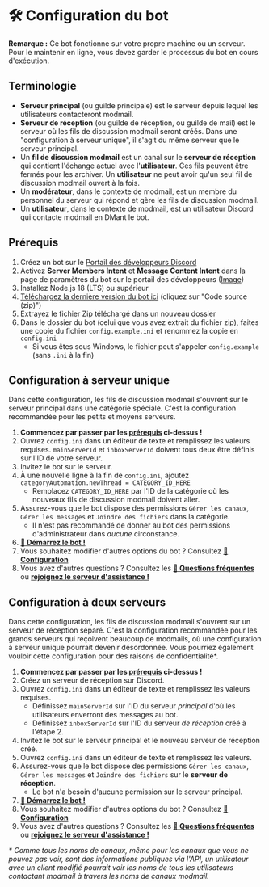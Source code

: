 # 🛠️ Configuration du bot
**Remarque :** Ce bot fonctionne sur votre propre machine ou un serveur.  
Pour le maintenir en ligne, vous devez garder le processus du bot en cours d'exécution.

## Terminologie
* **Serveur principal** (ou guilde principale) est le serveur depuis lequel les utilisateurs contacteront modmail.
* **Serveur de réception** (ou guilde de réception, ou guilde de mail) est le serveur où les fils de discussion modmail seront créés. Dans une "configuration à serveur unique", il s'agit du même serveur que le serveur principal.
* Un **fil de discussion modmail** est un canal sur le **serveur de réception** qui contient l'échange actuel avec l'**utilisateur**. Ces fils peuvent être fermés pour les archiver. Un **utilisateur** ne peut avoir qu'un seul fil de discussion modmail ouvert à la fois.
* Un **modérateur**, dans le contexte de modmail, est un membre du personnel du serveur qui répond et gère les fils de discussion modmail.
* Un **utilisateur**, dans le contexte de modmail, est un utilisateur Discord qui contacte modmail en DMant le bot.

## Prérequis
1. Créez un bot sur le [Portail des développeurs Discord](https://discord.com/developers/)
2. Activez **Server Members Intent** et **Message Content Intent** dans la page de paramètres du bot sur le portail des développeurs ([Image](intents.png))
3. Installez Node.js 18 (LTS) ou supérieur
4. [Téléchargez la dernière version du bot ici](https://github.com/Dragory/modmailbot/releases/latest) (cliquez sur "Code source (zip)")
5. Extrayez le fichier Zip téléchargé dans un nouveau dossier
6. Dans le dossier du bot (celui que vous avez extrait du fichier zip), faites une copie du fichier `config.example.ini` et renommez la copie en `config.ini`
    * Si vous êtes sous Windows, le fichier peut s'appeler `config.example` (sans `.ini` à la fin)

## Configuration à serveur unique
Dans cette configuration, les fils de discussion modmail s'ouvrent sur le serveur principal dans une catégorie spéciale. C'est la configuration recommandée pour les petits et moyens serveurs.

1. **Commencez par passer par les [prérequis](#prérequis) ci-dessus !**
2. Ouvrez `config.ini` dans un éditeur de texte et remplissez les valeurs requises. `mainServerId` et `inboxServerId` doivent tous deux être définis sur l'ID de votre serveur.
3. Invitez le bot sur le serveur.
4. À une nouvelle ligne à la fin de `config.ini`, ajoutez `categoryAutomation.newThread = CATEGORY_ID_HERE`
    * Remplacez `CATEGORY_ID_HERE` par l'ID de la catégorie où les nouveaux fils de discussion modmail doivent aller.
5. Assurez-vous que le bot dispose des permissions `Gérer les canaux`, `Gérer les messages` et `Joindre des fichiers` dans la catégorie.
    * Il n'est pas recommandé de donner au bot des permissions d'administrateur dans *aucune* circonstance.
6. **[🏃 Démarrez le bot !](starting-the-bot.md)**
7. Vous souhaitez modifier d'autres options du bot ? Consultez **[📝 Configuration](configuration.md)**
8. Vous avez d'autres questions ? Consultez les **[🙋 Questions fréquentes](faq.md)** ou
   **[rejoignez le serveur d'assistance !](../README.md#serveur-dassistance)**

## Configuration à deux serveurs
Dans cette configuration, les fils de discussion modmail s'ouvrent sur un serveur de réception séparé. C'est la configuration recommandée pour les grands serveurs qui reçoivent beaucoup de modmails, où une configuration à serveur unique pourrait devenir désordonnée. Vous pourriez également vouloir cette configuration pour des raisons de confidentialité*.

1. **Commencez par passer par les [prérequis](#prérequis) ci-dessus !**
2. Créez un serveur de réception sur Discord.
3. Ouvrez `config.ini` dans un éditeur de texte et remplissez les valeurs requises.
    * Définissez `mainServerId` sur l'ID du serveur *principal* d'où les utilisateurs enverront des messages au bot.
    * Définissez `inboxServerId` sur l'ID du serveur *de réception* créé à l'étape 2.
4. Invitez le bot sur le serveur principal et le nouveau serveur de réception créé.
5. Ouvrez `config.ini` dans un éditeur de texte et remplissez les valeurs.
6. Assurez-vous que le bot dispose des permissions `Gérer les canaux`, `Gérer les messages` et `Joindre des fichiers` sur le **serveur de réception**.
    * Le bot n'a besoin d'aucune permission sur le serveur principal.
7. **[🏃 Démarrez le bot !](starting-the-bot.md)**
8. Vous souhaitez modifier d'autres options du bot ? Consultez **[📝 Configuration](configuration.md)**
9. Vous avez d'autres questions ? Consultez les **[🙋 Questions fréquentes](faq.md)** ou
   **[rejoignez le serveur d'assistance !](../README.md#serveur-dassistance)**

*\* Comme tous les noms de canaux, même pour les canaux que vous ne pouvez pas voir, sont des informations publiques via l'API, un utilisateur avec un client modifié pourrait voir les noms de tous les utilisateurs contactant modmail à travers les noms de canaux modmail.*
